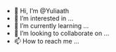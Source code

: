 - 👋 Hi, I’m @Yuliaath
- 👀 I’m interested in ...
- 🌱 I’m currently learning ...
- 💞️ I’m looking to collaborate on ...
- 📫 How to reach me ...

<!---
Yuliaath/Yuliaath is a ✨ special ✨ repository because its `README.md` (this file) appears on your GitHub profile.
You can click the Preview link to take a look at your changes.
--->
